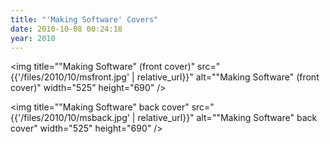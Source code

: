 ```yaml
---
title: "'Making Software' Covers"
date: 2010-10-08 00:24:18
year: 2010
---
```

<img title=""Making Software" (front cover)" src="{{'/files/2010/10/msfront.jpg' | relative_url}}" alt=""Making Software" (front cover)" width="525" height="690" />

<img title=""Making Software" back cover" src="{{'/files/2010/10/msback.jpg' | relative_url}}" alt=""Making Software" back cover" width="525" height="690" />
